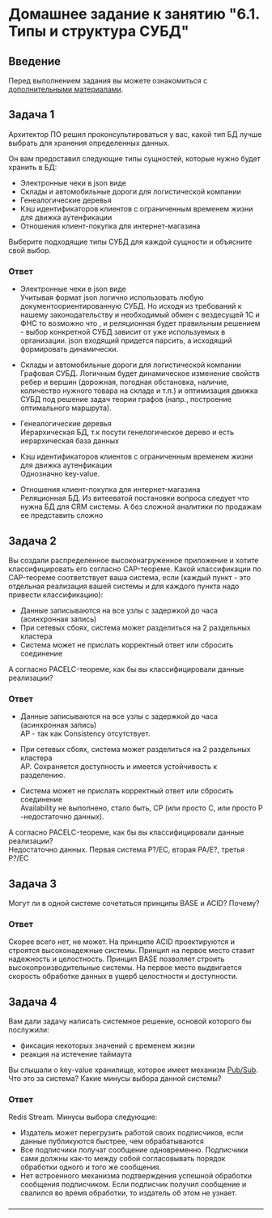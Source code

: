 # Домашнее задание к занятию "6.1. Типы и структура СУБД"

## Введение

Перед выполнением задания вы можете ознакомиться с 
[дополнительными материалами](https://github.com/netology-code/virt-homeworks/tree/master/additional/README.md).

## Задача 1

Архитектор ПО решил проконсультироваться у вас, какой тип БД 
лучше выбрать для хранения определенных данных.

Он вам предоставил следующие типы сущностей, которые нужно будет хранить в БД:

- Электронные чеки в json виде
- Склады и автомобильные дороги для логистической компании
- Генеалогические деревья
- Кэш идентификаторов клиентов с ограниченным временем жизни для движка аутенфикации
- Отношения клиент-покупка для интернет-магазина

Выберите подходящие типы СУБД для каждой сущности и объясните свой выбор.

### Ответ
- Электронные чеки в json виде  
Учитывая формат json логично использовать любую документоориентированную СУБД. 
Но исходя из требований к нашему законодательству и необходимый обмен с вездесущей 1С и ФНС 
то возможно что , и реляционная будет правильным решением - выбор конкретной СУБД зависит от
уже используемых в организации. json входящий придется парсить, а исходящий формировать динамически.  

- Склады и автомобильные дороги для логистической компании  
Графовая СУБД. Логичным будет динамическое изменение свойств ребер и вершин (дорожная, погодная обстановка, наличие, количество нужного товара на складе и т.п.) и оптимизация движка СУБД под решение задач теории графов (напр., построение оптимального маршрута).  

- Генеалогические деревья  
Иерархическая БД, т.к посути генелогическое дерево и есть иерархическая база данных
 

- Кэш идентификаторов клиентов с ограниченным временем жизни для движка аутенфикации  
Однозначно key-value.

- Отношения клиент-покупка для интернет-магазина  
Реляционная БД. Из витееватой постановки вопроса следует что нужна БД для CRM системы.
А без сложной аналитики по продажам ее представить сложно 
###

## Задача 2

Вы создали распределенное высоконагруженное приложение и хотите классифицировать его согласно 
CAP-теореме. Какой классификации по CAP-теореме соответствует ваша система, если 
(каждый пункт - это отдельная реализация вашей системы и для каждого пункта надо привести классификацию):

- Данные записываются на все узлы с задержкой до часа (асинхронная запись)
- При сетевых сбоях, система может разделиться на 2 раздельных кластера
- Система может не прислать корректный ответ или сбросить соединение

А согласно PACELC-теореме, как бы вы классифицировали данные реализации?

### Ответ
- Данные записываются на все узлы с задержкой до часа (асинхронная запись)  
AP - так как Consistency отсутствует. 

- При сетевых сбоях, система может разделиться на 2 раздельных кластера  
AP. Сохраняется доступность и имеется устойчивость к разделению.

- Система может не прислать корректный ответ или сбросить соединение  
Availability не выполнено, стало быть, CP (или просто C, или просто P -недостаточно данных).

А согласно PACELC-теореме, как бы вы классифицировали данные реализации?  
Недостаточно данных. Первая система P?/EC, вторая PA/E?, третья P?/EC
###

## Задача 3

Могут ли в одной системе сочетаться принципы BASE и ACID? Почему?

### Ответ
Скорее всего нет, не может. На принципе ACID проектируются и строятся высоконадежные системы. 
Принцип на первое место ставит надежность и целостность. Принцип BASE позволяет строить высокопроизводительные системы. 
На первое место выдвигается скорость обработке данных в ущерб целостности и доступности.
###

## Задача 4

Вам дали задачу написать системное решение, основой которого бы послужили:

- фиксация некоторых значений с временем жизни
- реакция на истечение таймаута

Вы слышали о key-value хранилище, которое имеет механизм [Pub/Sub](https://habr.com/ru/post/278237/). 
Что это за система? Какие минусы выбора данной системы?

### Ответ
Redis Stream. 
Минусы выбора следующие:
- Издатель может перегрузить работой своих подписчиков, если данные публикуются быстрее, чем обрабатываются
- Все подписчики получат сообщение одновременно. Подписчики сами должны как-то между собой согласовывать порядок обработки одного и того же сообщения.
- Нет встроенного механизма подтверждения успешной обработки сообщения подписчиком. Если подписчик получил сообщение и свалился во время обработки, то издатель об этом не узнает.
###

---

